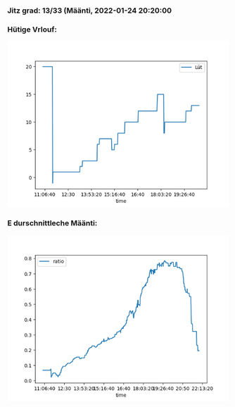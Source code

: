 ### Jitz grad: 13/33 (Määnti, 2022-01-24 20:20:00

### Hütige Vrlouf:
![Graph](Today.png)

### E durschnittleche Määnti:
![Graph](Määnti.png)